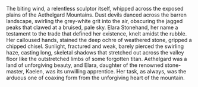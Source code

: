 The biting wind, a relentless sculptor itself, whipped across the exposed plains of the Aethelgard Mountains.  Dust devils danced across the barren landscape, swirling the grey-white grit into the air, obscuring the jagged peaks that clawed at a bruised, pale sky.  Elara Stonehand, her name a testament to the trade that defined her existence, knelt amidst the rubble.  Her calloused hands, stained the deep ochre of weathered stone, gripped a chipped chisel.  Sunlight, fractured and weak, barely pierced the swirling haze, casting long, skeletal shadows that stretched out across the valley floor like the outstretched limbs of some forgotten titan.  Aethelgard was a land of unforgiving beauty, and Elara, daughter of the renowned stone-master, Kaelen, was its unwilling apprentice.  Her task, as always, was the arduous one of coaxing form from the unforgiving heart of the mountain.
